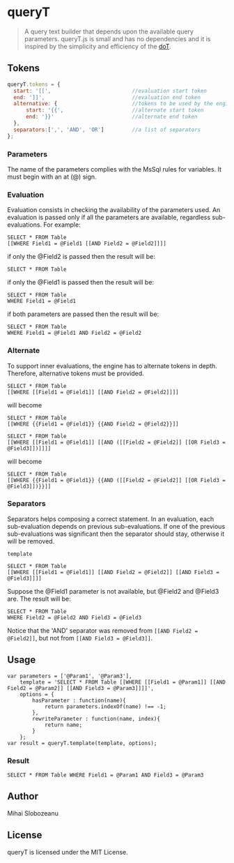 # queryT
> A query text builder that depends upon the available query parameters. queryT.js is small and has no dependencies and it is inspired by the simplicity and efficiency of the [doT](http://olado.github.io/doT/index.html).

## Tokens

```javascript
queryT.tokens = {
  start: '[[',                          //evaluation start token
  end: ']]',                            //evaluation end token
  alternative: {                        //tokens to be used by the engine to alternate tokens in depth.
      start: '{{',                      //alternate start token
      end: '}}'                         //alternate end token
  },
  separators:[',', 'AND', 'OR']         //a list of separators
};
```

### Parameters

The name of the parameters complies with the MsSql rules for variables. It must begin with an at (@) sign.

### Evaluation

Evaluation consists in checking the availability of the parameters used. An evaluation is passed only if all the parameters are available, regardless sub-evaluations. For example:

```
SELECT * FROM Table
[[WHERE Field1 = @Field1 [[AND Field2 = @Field2]]]]
```

if only the @Field2 is passed then the result will be:

```
SELECT * FROM Table
```

if only the @Field1 is passed then the result will be:

```
SELECT * FROM Table
WHERE Field1 = @Field1
```

if both parameters are passed then the result will be:

```
SELECT * FROM Table
WHERE Field1 = @Field1 AND Field2 = @Field2
```

### Alternate

To support inner evaluations, the engine has to alternate tokens in depth. Therefore, alternative tokens must be provided.

```
SELECT * FROM Table
[[WHERE [[Field1 = @Field1]] [[AND Field2 = @Field2]]]]
```

will become

```
SELECT * FROM Table
[[WHERE {{Field1 = @Field1}} {{AND Field2 = @Field2}}]]
```


```
SELECT * FROM Table
[[WHERE [[Field1 = @Field1]] [[AND ([[Field2 = @Field2]] [[OR Field3 = @Field3]])]]]]
```

will become

```
SELECT * FROM Table
[[WHERE {{Field1 = @Field1}} {{AND ([[Field2 = @Field2]] [[OR Field3 = @Field3]])}}]]
```

### Separators

Separators helps composing a correct statement. In an evaluation, each sub-evaluation depends on previous sub-evaluations.
If one of the previous sub-evaluations was significant then the separator should stay, otherwise it will be removed.

`template`

```
SELECT * FROM Table
[[WHERE [[Field1 = @Field1]] [[AND Field2 = @Field2]] [[AND Field3 = @Field3]]]]
```

Suppose the @Field1 parameter is not available, but @Field2 and @Field3 are. The result will be:

```
SELECT * FROM Table
WHERE Field2 = @Field2 AND Field3 = @Field3
```

Notice that the 'AND' separator was removed from ```[[AND Field2 = @Field2]]```, but not from ```[[AND Field3 = @Field3]]```.

## Usage

```
var parameters = ['@Param1', '@Param3'],
    template = 'SELECT * FROM Table [[WHERE [[Field1 = @Param1]] [[AND Field2 = @Param2]] [[AND Field3 = @Param3]]]]',
    options = {
        hasParameter : function(name){
            return parameters.indexOf(name) !== -1;
        },
        rewriteParameter : function(name, index){
            return name;
        }
    };
var result = queryT.template(template, options);
```

### Result

```
SELECT * FROM Table WHERE Field1 = @Param1 AND Field3 = @Param3
```

## Author
Mihai Slobozeanu

## License
queryT is licensed under the MIT License.
